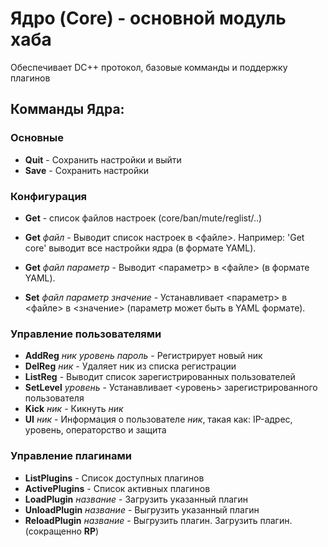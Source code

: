 # Ядро (Core) - основной модуль хаба #

Обеспечивает DC++ протокол, базовые комманды и поддержку плагинов

## Комманды Ядра: ##

### Основные ###

  * **Quit** - Сохранить настройки и выйти
  * **Save** - Сохранить настройки

### Конфигурация ###

  * **Get** - список файлов настроек (core/ban/mute/reglist/..)
  * **Get** _файл_ - Выводит список настроек в <файле>. Например: 'Get core' выводит все настройки ядра (в формате YAML).
  * **Get** _файл_ _параметр_ - Выводит <параметр> в <файле> (в формате YAML).

  * **Set** _файл_ _параметр_ _значение_ - Устанавливает <параметр> в <файле> в <значение> (параметр может быть в YAML формате).

### Управление пользователями ###

  * **AddReg** _ник_ _уровень_ _пароль_ - Регистрирует новый ник
  * **DelReg** _ник_ - Удаляет ник из списка регистрации
  * **ListReg** - Выводит список зарегистрированных пользователей
  * **SetLevel** _уровень_ - Устанавливает <уровень> зарегистрированного пользователя
  * **Kick** _ник_ - Кикнуть _ник_
  * **UI** _ник_ - Информация о пользователе _ник_, такая как: IP-адрес, уровень, операторство и защита

### Управление плагинами ###

  * **ListPlugins** - Список доступных плагинов
  * **ActivePlugins** - Список активных плагинов
  * **LoadPlugin** _название_ - Загрузить указанный плагин
  * **UnloadPlugin** _название_ - Выгрузить указанный плагин
  * **ReloadPlugin** _название_ - Выгрузить плагин. Загрузить плагин. (сокращенно **RP**)
